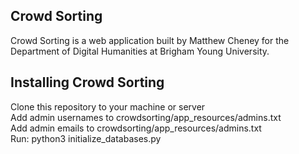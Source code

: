 ## Crowd Sorting

Crowd Sorting is a web application built by Matthew Cheney for the Department of Digital Humanities at Brigham Young University.

## Installing Crowd Sorting

Clone this repository to your machine or server</br>
Add admin usernames to crowdsorting/app_resources/admins.txt</br>
Add admin emails to crowdsorting/app_resources/admins.txt</br>
Run: python3 initialize_databases.py

